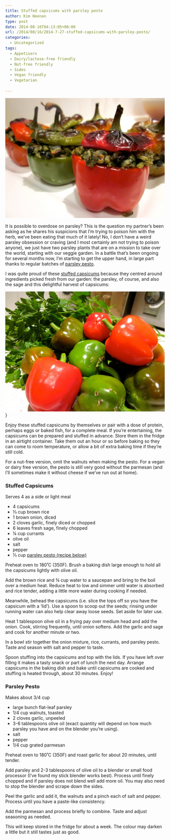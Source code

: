 ```yaml
---
title: Stuffed capsicums with parsley pesto
author: Kim Heenan
type: post
date: 2014-08-16T04:13:05+00:00
url: /2014/08/16/2014-7-27-stuffed-capsicums-with-parsley-pesto/
categories:
  - Uncategorized
tags:
  - Appetisers
  - Dairy/lactose-free friendly
  - Nut-free friendly
  - Sides
  - Vegan friendly
  - Vegetarian

---
```


![](stuffed-capsicum.jpg)

It is possible to overdose on parsley? This is the question my partner’s been asking as he shares his suspicions that I’m trying to poison him with the herb, we’ve been eating that much of it lately! No, I don’t have a weird parsley obsession or craving (and I most certainly am not trying to poison anyone), we just have two parsley plants that are on a mission to take over the world, starting with our veggie garden. In a battle that’s been ongoing for several months now, I’m starting to get the upper hand, in large part thanks to regular batches of [parsley pesto](#parsleypesto).

<!--more-->

I was quite proud of these [stuffed capsicums](#stuffedcapsicums) because they centred around ingredients picked fresh from our garden: the parsley, of course, and also the sage and this delightful harvest of capsicums:

![](capsicum-parsley-harvest.jpg)}

Enjoy these stuffed capsicums by themselves or pair with a dose of protein, perhaps eggs or baked fish, for a complete meal. If you’re entertaining, the capsicums can be prepared and stuffed in advance. Store them in the fridge in an airtight container. Take them out an hour or so before baking so they can come to room temperature, or allow a bit of extra baking time if they’re still cold.

For a nut-free version, omit the walnuts when making the pesto. For a vegan or dairy free version, the pesto is still very good without the parmesan (and I’ll sometimes make it without cheese if we’ve run out at home).


### <a name="stuffedcapsicums"></a> Stuffed Capsicums

Serves 4 as a side or light meal

  * 4 capsicums
  * ⅓ cup brown rice
  * 1 brown onion, diced
  * 2 cloves garlic, finely diced or chopped
  * 6 leaves fresh sage, finely chopped
  * ¼ cup currants
  * olive oil
  * salt
  * pepper
  * ⅓ cup [parsley pesto (recipe below)](#parsleypesto)

Preheat oven to 180˚C (350F). Brush a baking dish large enough to hold all the capsicums lightly with olive oil.

Add the brown rice and ¾ cup water to a saucepan and bring to the boil over a medium heat. Reduce heat to low and simmer until water is absorbed and rice tender, adding a little more water during cooking if needed.

Meanwhile, behead the capsicums (i.e. slice the tops off so you have the capsicum with a ‘lid’). Use a spoon to scoop out the seeds; rinsing under running water can also help clear away loose seeds. Set aside for later use.

Heat 1 tablespoon olive oil in a frying pay over medium head and add the onion. Cook, stirring frequently, until onion softens. Add the garlic and sage and cook for another minute or two.

In a bowl stir together the onion mixture, rice, currants, and parsley pesto. Taste and season with salt and pepper to taste.

Spoon stuffing into the capsicums and top with the lids. If you have left over filling it makes a tasty snack or part of lunch the next day. Arrange capsicums in the baking dish and bake until capsicums are cooked and stuffing is heated through, about 30 minutes. Enjoy!


### <a name="parsleypesto"></a> Parsley Pesto

Makes about 3/4 cup

  * large bunch flat-leaf parsley
  * 1/4 cup walnuts, toasted
  * 2 cloves garlic, unpeeled
  * 3-6 tablespoons olive oil (exact quantity will depend on how much parsley you have and on the blender you’re using).
  * salt
  * pepper
  * 1/4 cup grated parmesan

Preheat oven to 180˚C (350F) and roast garlic for about 20 minutes, until tender.

Add parsley and 2-3 tablespoons of olive oil to a blender or small food processor (I’ve found my stick blender works best). Process until finely chopped and if parsley does not blend well add more oil. You may also need to stop the blender and scrape down the sides.

Peel the garlic and add it, the walnuts and a pinch each of salt and pepper. Process until you have a paste-like consistency.

Add the parmesan and process briefly to combine. Taste and adjust seasoning as needed.

This will keep stored in the fridge for about a week. The colour may darken a little but it still tastes just as good.
